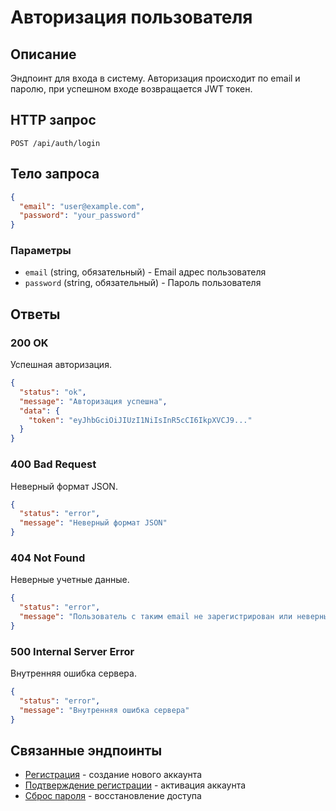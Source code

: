 # Авторизация пользователя

## Описание
Эндпоинт для входа в систему. Авторизация происходит по email и паролю, при успешном входе возвращается JWT токен.

## HTTP запрос
```
POST /api/auth/login
```

## Тело запроса
```json
{
  "email": "user@example.com",
  "password": "your_password"
}
```

### Параметры
- `email` (string, обязательный) - Email адрес пользователя
- `password` (string, обязательный) - Пароль пользователя

## Ответы

### 200 OK
Успешная авторизация.
```json
{
  "status": "ok",
  "message": "Авторизация успешна",
  "data": {
    "token": "eyJhbGciOiJIUzI1NiIsInR5cCI6IkpXVCJ9..."
  }
}
```

### 400 Bad Request
Неверный формат JSON.
```json
{
  "status": "error",
  "message": "Неверный формат JSON"
}
```

### 404 Not Found
Неверные учетные данные.
```json
{
  "status": "error",
  "message": "Пользователь с таким email не зарегистрирован или неверный пароль"
}
```

### 500 Internal Server Error
Внутренняя ошибка сервера.
```json
{
  "status": "error",
  "message": "Внутренняя ошибка сервера"
}
```

## Связанные эндпоинты
- [Регистрация](./registration.md) - создание нового аккаунта
- [Подтверждение регистрации](./confirm.md#подтверждение-регистрации) - активация аккаунта
- [Сброс пароля](./reset.md) - восстановление доступа